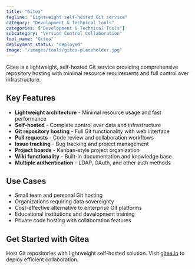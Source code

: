 ```yaml
---
title: "Gitea"
tagline: "Lightweight self-hosted Git service"
category: "Development & Technical Tools"
categories: ["Development & Technical Tools"]
subcategory: "Version Control Collaboration"
tool_name: "Gitea"
deployment_status: "deployed"
image: "/images/tools/gitea-placeholder.jpg"
---
```

Gitea is a lightweight, self-hosted Git service providing comprehensive repository hosting with minimal resource requirements and full control over infrastructure.

## Key Features

- **Lightweight architecture** - Minimal resource usage and fast performance
- **Self-hosted** - Complete control over data and infrastructure
- **Git repository hosting** - Full Git functionality with web interface
- **Pull requests** - Code review and collaboration workflows
- **Issue tracking** - Bug tracking and project management
- **Project boards** - Kanban-style project organization
- **Wiki functionality** - Built-in documentation and knowledge base
- **Multiple authentication** - LDAP, OAuth, and other auth methods

## Use Cases

- Small team and personal Git hosting
- Organizations requiring data sovereignty
- Cost-effective alternative to enterprise Git platforms
- Educational institutions and development training
- Private code hosting with collaboration features

## Get Started with Gitea

Host Git repositories with lightweight self-hosted solution. Visit [gitea.io](https://gitea.io) to deploy efficient collaboration.